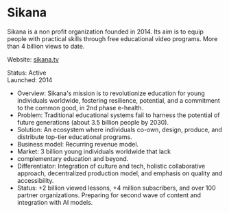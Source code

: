 # Sikana

Sikana is a non profit organization founded in 2014. Its aim is to equip people with practical skills through free educational video programs. More than 4 billion views to date.

Website: [sikana.tv](https://www.sikana.tv/en)

Status: Active<br/>
Launched: 2014

- Overview: Sikana's mission is to revolutionize education for young individuals worldwide, fostering resilience, potential, and a commitment to the common good, in 2nd phase e-health.
- Problem: Traditional educational systems fail to harness the potential of future generations (about 3.5 billion people by 2030).
- Solution: An ecosystem where individuals co-own, design, produce, and distribute top-tier educational programs.
- Business model: Recurring revenue model.
- Market: 3 billion young individuals worldwide that lack
- complementary education and beyond.
- Differentiator: Integration of culture and tech, holistic collaborative approach, decentralized production model, and emphasis on quality and accessibility.
- Status: +2 billion viewed lessons, +4 million subscribers, and over 100 partner organizations. Preparing for second wave of content and integration with AI models.